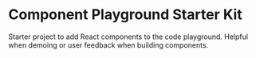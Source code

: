 # Component Playground Starter Kit

Starter project to add React components to the code playground. Helpful when demoing or user feedback when building components.
